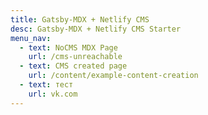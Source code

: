 ```yaml
---
title: Gatsby-MDX + Netlify CMS
desc: Gatsby-MDX + Netlify CMS Starter
menu_nav:
  - text: NoCMS MDX Page
    url: /cms-unreachable
  - text: CMS created page
    url: /content/example-content-creation
  - text: тест
    url: vk.com
---
```



